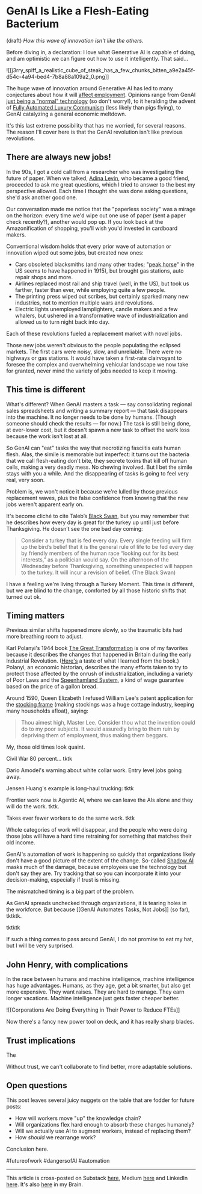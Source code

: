 # GenAI Is Like a Flesh-Eating Bacterium
(draft) 
*How this wave of innovation isn't like the others.* 

Before diving in, a declaration: I love what Generative AI is capable of doing, and am optimistic we can figure out how to use it intelligently. That said... 

![[j3rry_spiff_a_realistic_cube_of_steak_has_a_few_chunks_bitten_a9e2a45f-d54c-4a94-bed4-7b8a88a109a2_0.png]]

The huge wave of innovation around Generative AI has led to many conjectures about how it will [affect employment](https://bra.in/8j8nDb). Opinions range from GenAI [just being a "normal" technology](https://knightcolumbia.org/content/ai-as-normal-technology) (so don't worry!), to it heralding the advent of [Fully Automated Luxury Communism](https://www.amazon.com/Fully-Automated-Luxury-Communism-Bastani-ebook/dp/B075WCGJDW/jerrymichalskisr) (less likely than pigs flying), to GenAI catalyzing a general economic meltdown. 

It's this last extreme possibility that has me worried, for several reasons. The reason I'll cover here is that the GenAI revolution isn't like previous revolutions. 

## There are always new jobs! 

In the 90s, I got a cold call from a researcher who was investigating the future of paper. When we talked, [Adina Levin](https://www.linkedin.com/in/adina-levin-b771/), who became a good friend, proceeded to ask me great questions, which I tried to answer to the best my perspective allowed. Each time I thought she was done asking questions, she'd ask another good one. 

Our conversation made me notice that the "paperless society" was a mirage on the horizon: every time we'd wipe out one use of paper (sent a paper check recently?), another would pop up. If you look back at the Amazonification of shopping, you'll wish you'd invested in cardboard makers. 

Conventional wisdom holds that every prior wave of automation or innovation wiped out some jobs, but created new ones: 

- Cars obsoleted blacksmiths (and many other trades; "[peak horse](https://bra.in/7pDXxr)" in the US seems to have happened in 1915), but brought gas stations, auto repair shops and more. 
- Airlines replaced most rail and ship travel (well, in the US), but took us farther, faster than ever, while employing quite a few people. 
- The printing press wiped out scribes, but certainly sparked many new industries, not to mention multiple wars and revolutions. 
- Electric lights unemployed lamplighters, candle makers and a few whalers, but ushered in a transformative wave of industrialization and allowed us to turn night back into day. 

Each of these revolutions fueled a replacement market with novel jobs. 

Those new jobs weren't obvious to the people populating the eclipsed markets. The first cars were noisy, slow, and unreliable. There were no highways or gas stations. It would have taken a first-rate clairvoyant to foresee the complex and overwhelming vehicular landscape we now take for granted, never mind the variety of jobs needed to keep it moving. 

## This time is different 

What's different? When GenAI masters a task — say consolidating regional sales spreadsheets and writing a summary report — that task disappears into the machine. It no longer needs to be done by humans. (Though someone should check the results — for now.) The task is still being done, at ever-lower cost, but it doesn't spawn a new task to offset the work loss because the work isn't lost at all. 

So GenAI can "eat" tasks the way that necrotizing fasciitis eats human flesh. Alas, the simile is memorable but imperfect: it turns out the bacteria that we call flesh-eating don't bite, they secrete toxins that kill off human cells, making a very deadly mess. No chewing involved. But I bet the simile stays with you a while. And the disappearing of tasks is going to feel very real, very soon. 

Problem is, we won't notice it because we're lulled by those previous replacement waves, plus the false confidence from knowing that the new jobs weren't apparent early on. 

It's become cliché to cite Taleb’s [Black Swan](http://www.amazon.com/Black-Swan-Impact-Highly-Improbable/dp/1400063515/jerrymichalskisr), but you may remember that he describes how every day is great for the turkey up until just before Thanksgiving. He doesn’t see the one bad day coming: 

> Consider a turkey that is fed every day. Every single feeding will firm up the bird’s belief that it is the general rule of life to be fed every day by friendly members of the human race “looking out for its best interests,” as a politician would say. On the afternoon of the Wednesday before Thanksgiving, something unexpected will happen to the turkey. It will incur a revision of belief. (The Black Swan)

I have a feeling we're living through a Turkey Moment. This time is different, but we are blind to the change, comforted by all those historic shifts that turned out ok. 

## Timing matters 

Previous similar shifts happened more slowly, so the traumatic bits had more breathing room to adjust. 

Karl Polanyi's 1944 book [The Great Transformation](https://bra.in/7pWEwo) is one of my favorites because it describes the changes that happened in Britain during the early Industrial Revolution. ([Here's](http://www.youtube.com/watch?v=rSuz01zvOjE) a taste of what I learned from the book.) Polanyi, an economic historian, describes the many efforts taken to try to protect those affected by the onrush of industrialization, including a variety of Poor Laws and the [Speenhamland System](http://en.wikipedia.org/wiki/Speenhamland_system), a kind of wage guarantee based on the price of a gallon bread. 

Around 1590, Queen Elizabeth I refused William Lee's patent application for the [stocking frame](https://en.wikipedia.org/wiki/Stocking_frame) (making stockings was a huge cottage industry, keeping many households afloat), saying: 

> Thou aimest high, Master Lee. Consider thou what the invention could do to my poor subjects. It would assuredly bring to them ruin by depriving them of employment, thus making them beggars.

My, those old times look quaint. 

Civil War 80 percent... tktk

Dario Amodei's warning about white collar work. Entry level jobs going away. 

Jensen Huang's example is long-haul trucking: tktk 

Frontier work now is Agentic AI, where we can leave the AIs alone and they will do the work. tktk. 

Takes ever fewer workers to do the same work. tktk 

Whole categories of work will disappear, and the people who were doing those jobs will have a hard time retraining for something that matches their old income. 

GenAI's automation of work is happening so quickly that organizations likely don't have a good picture of the extent of the change. So-called [Shadow AI](https://www.ibm.com/think/topics/shadow-ai) masks much of the damage, because employees use the technology but don't say they are. Try tracking that so you can incorporate it into your decision-making, especially if trust is missing. 

The mismatched timing is a big part of the problem. 

As GenAI spreads unchecked through organizations, it is tearing holes in the workforce. But because [[GenAI Automates Tasks, Not Jobs]] (so far), tktktk. 

tktktk

If such a thing comes to pass around GenAI, I do not promise to eat my hat, but I will be very surprised. 

## John Henry, with complications  

In the race between humans and machine intelligence, machine intelligence has huge advantages. Humans, as they age, get a bit smarter, but also get more expensive. They want raises. They are hard to manage. They earn longer vacations. Machine intelligence just gets faster cheaper better. 

![[Corporations Are Doing Everything in Their Power to Reduce FTEs]] 

Now there's a fancy new power tool on deck, and it has really sharp blades. 

## Trust implications 

The 

Without trust, we can't collaborate to find better, more adaptable solutions. 

## Open questions 

This post leaves several juicy nuggets on the table that are fodder for future posts: 

- How will workers move "up" the knowledge chain? 
- Will organizations flex hard enough to absorb these changes humanely? 
- Will we actually use AI to augment workers, instead of replacing them? 
- How *should* we rearrange work? 

Conclusion here. 

#futureofwork #dangersofAI #automation 

--- 
This article is cross-posted on Substack [here](), Medium [here]() and LinkedIn [here](). It's also [here](https://bra.in/9joGBY) in my Brain. 